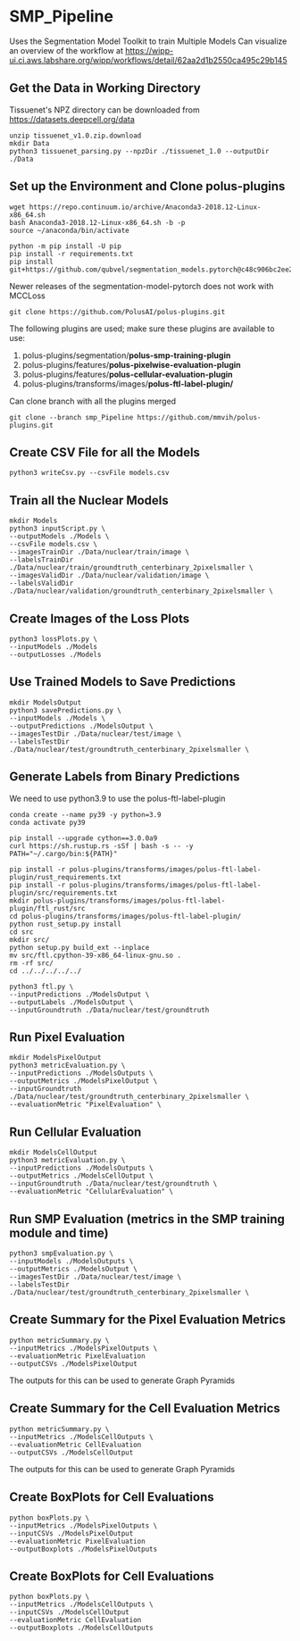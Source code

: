 # SMP_Pipeline
Uses the Segmentation Model Toolkit to train Multiple Models
Can visualize an overview of the workflow at https://wipp-ui.ci.aws.labshare.org/wipp/workflows/detail/62aa2d1b2550ca495c29b145

## Get the Data in Working Directory
Tissuenet's NPZ directory can be downloaded from https://datasets.deepcell.org/data

```#!/bin/sh
unzip tissuenet_v1.0.zip.download
mkdir Data
python3 tissuenet_parsing.py --npzDir ./tissuenet_1.0 --outputDir ./Data
```

## Set up the Environment and Clone polus-plugins

```#!/bin/sh
wget https://repo.continuum.io/archive/Anaconda3-2018.12-Linux-x86_64.sh
bash Anaconda3-2018.12-Linux-x86_64.sh -b -p
source ~/anaconda/bin/activate
```

```#!/bin/sh
python -m pip install -U pip
pip install -r requirements.txt
pip install git+https://github.com/qubvel/segmentation_models.pytorch@c48c906bc2ee238f45aedf413e9248c37f088894
```
Newer releases of the segmentation-model-pytorch does not work with MCCLoss

```#!/bin/sh
git clone https://github.com/PolusAI/polus-plugins.git
```
The following plugins are used; make sure these plugins are available to use:
1. polus-plugins/segmentation/**polus-smp-training-plugin**
2. polus-plugins/features/**polus-pixelwise-evaluation-plugin**
3. polus-plugins/features/**polus-cellular-evaluation-plugin**
4. polus-plugins/transforms/images/**polus-ftl-label-plugin/**

Can clone branch with all the plugins merged
```#!/bin/sh
git clone --branch smp_Pipeline https://github.com/mmvih/polus-plugins.git
```


## Create CSV File for all the Models

```#!/bin/sh
python3 writeCsv.py --csvFile models.csv
```

## Train all the Nuclear Models

```#!/bin/sh
mkdir Models
python3 inputScript.py \
--outputModels ./Models \
--csvFile models.csv \
--imagesTrainDir ./Data/nuclear/train/image \
--labelsTrainDir ./Data/nuclear/train/groundtruth_centerbinary_2pixelsmaller \
--imagesValidDir ./Data/nuclear/validation/image \
--labelsValidDir ./Data/nuclear/validation/groundtruth_centerbinary_2pixelsmaller \
```

## Create Images of the Loss Plots

```#!/bin/sh
python3 lossPlots.py \
--inputModels ./Models
--outputLosses ./Models
```

## Use Trained Models to Save Predictions
```#!/bin/sh
mkdir ModelsOutput
python3 savePredictions.py \
--inputModels ./Models \
--outputPredictions ./ModelsOutput \
--imagesTestDir ./Data/nuclear/test/image \
--labelsTestDir ./Data/nuclear/test/groundtruth_centerbinary_2pixelsmaller \
```

## Generate Labels from Binary Predictions

We need to use python3.9 to use the polus-ftl-label-plugin
```#!/bin/sh
conda create --name py39 -y python=3.9
conda activate py39

pip install --upgrade cython==3.0.0a9
curl https://sh.rustup.rs -sSf | bash -s -- -y
PATH="~/.cargo/bin:${PATH}"

pip install -r polus-plugins/transforms/images/polus-ftl-label-plugin/rust_requirements.txt
pip install -r polus-plugins/transforms/images/polus-ftl-label-plugin/src/requirements.txt
mkdir polus-plugins/transforms/images/polus-ftl-label-plugin/ftl_rust/src
cd polus-plugins/transforms/images/polus-ftl-label-plugin/
python rust_setup.py install
cd src
mkdir src/
python setup.py build_ext --inplace
mv src/ftl.cpython-39-x86_64-linux-gnu.so .
rm -rf src/
cd ../../../../../
```

```#!/bin/sh
python3 ftl.py \
--inputPredictions ./ModelsOutput \
--outputLabels ./ModelsOutput \
--inputGroundtruth ./Data/nuclear/test/groundtruth
```

## Run Pixel Evaluation 
```#!/bin/sh
mkdir ModelsPixelOutput
python3 metricEvaluation.py \
--inputPredictions ./ModelsOutputs \
--outputMetrics ./ModelsPixelOutput \
--inputGroundtruth ./Data/nuclear/test/groundtruth_centerbinary_2pixelsmaller \
--evaluationMetric "PixelEvaluation" \
```

## Run Cellular Evaluation 
```#!/bin/sh
mkdir ModelsCellOutput
python3 metricEvaluation.py \
--inputPredictions ./ModelsOutputs \
--outputMetrics ./ModelsCellOutput \
--inputGroundtruth ./Data/nuclear/test/groundtruth \
--evaluationMetric "CellularEvaluation" \
```

## Run SMP Evaluation (metrics in the SMP training module and time)
```#!/bin/sh
python3 smpEvaluation.py \
--inputModels ./ModelsOutputs \
--outputMetrics ./ModelsOutput \
--imagesTestDir ./Data/nuclear/test/image \
--labelsTestDir ./Data/nuclear/test/groundtruth_centerbinary_2pixelsmaller \
```

## Create Summary for the Pixel Evaluation Metrics
```#!/bin/sh
python metricSummary.py \
--inputMetrics ./ModelsPixelOutputs \
--evaluationMetric PixelEvaluation
--outputCSVs ./ModelsPixelOutput
```
The outputs for this can be used to generate Graph Pyramids

## Create Summary for the Cell Evaluation Metrics
```#!/bin/sh
python metricSummary.py \
--inputMetrics ./ModelsCellOutputs \
--evaluationMetric CellEvaluation
--outputCSVs ./ModelsCellOutput
```
The outputs for this can be used to generate Graph Pyramids

## Create BoxPlots for Cell Evaluations
```#!/bin/sh
python boxPlots.py \
--inputMetrics ./ModelsPixelOutputs \
--inputCSVs ./ModelsPixelOutput
--evaluationMetric PixelEvaluation
--outputBoxplots ./ModelsPixelOutputs
```

## Create BoxPlots for Cell Evaluations
```#!/bin/sh
python boxPlots.py \
--inputMetrics ./ModelsCellOutputs \
--inputCSVs ./ModelsCellOutput
--evaluationMetric CellEvaluation
--outputBoxplots ./ModelsCellOutputs
```


